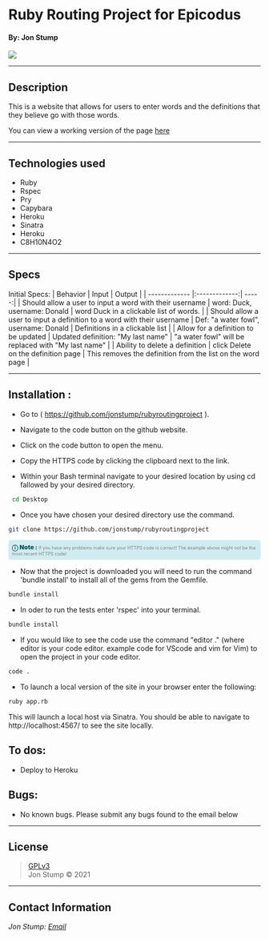 # Ruby Routing Project for Epicodus
#### By: Jon Stump
<img align="center" src="https://avatars2.githubusercontent.com/u/59323850?s=460&u=372c7d529b7379408ae54491ab3449b6e2f4d94d&v=4">

* * *

## Description
This is a website that allows for users to enter words and the definitions that they believe go with those words.

You can view a working version of the page [here](https://ancient-atoll-06147.herokuapp.com/words)

* * *

## Technologies used
* Ruby
* Rspec
* Pry
* Capybara
* Heroku
* Sinatra
* Heroku
* C8H10N4O2

* * *

## Specs
Initial Specs:
| Behavior | Input | Output |
| ------------- |:-------------:| -----:|
| Should allow a user to input a word with their username  | word: Duck, username: Donald | word Duck in a clickable list of words. |
| Should allow a user to input a definition to a word with their username | Def: "a water fowl", username: Donald | Definitions in a clickable list |
| Allow for a definition to be updated  | Updated definition: "My last name" | "a water fowl" will be replaced with "My last name" |
| Ability to delete a definition  | click Delete on the definition page | This removes the definition from the list on the word page |

* * *

## Installation :

* Go to ( https://github.com/jonstump/rubyroutingproject ).

*  Navigate to the code button on the github website.

* Click on the code button to open the menu.

- Copy the HTTPS code by clicking the clipboard next to the link.

- Within your Bash terminal navigate to your desired location by using cd fallowed by your desired directory.

```bash
 cd Desktop
```

- Once you have chosen your desired directory use the command.
```bash
git clone https://github.com/jonstump/rubyroutingproject
```

<div
  style="
    background-color: #d1ecf1;
    color: grey; padding: 6px;
    font-size: 9px;
    border-radius: 5px;
    border: 1px solid #d4ecf1;
    margin-bottom: 12px"
>
  <span
    style="
      font-size: 12px;
      font-weight: 600;
      color: #0c5460;"
  >
    ⓘ
  </span>
  <span
    style="
      font-size: 12px;
      font-weight: 900;
      color: #0c5460;
      margin-bottom: 24px"
  >
    Note :
  </span>
  If you have any problems make sure your HTTPS code is correct! The example above might not be the most recent HTTPS code!
</div>

* Now that the project is downloaded you will need to run the command 'bundle install' to install all of the gems from the Gemfile.

``` bash
bundle install
```

* In oder to run the tests enter 'rspec' into your terminal.

``` bash
bundle install
```

* If you would like to see the code use the command "editor ." (where editor is your code editor. example code for VScode and vim for Vim) to open the project in your code editor.

``` bash
code .
```

* To launch a local version of the site in your browser enter the following:

``` bash
ruby app.rb
```
This will launch a local host via Sinatra. You should be able to navigate to http://localhost:4567/ to see the site locally.

## To dos:
* Deploy to Heroku

## Bugs:
* No known bugs. Please submit any bugs found to the email below

* * *

## License
> [GPLv3](https://choosealicense.com/licenses/gpl-3.0/)\
> Jon Stump &copy; 2021

* * *

## Contact Information
_Jon Stump: [Email](jmstump@gmail.com)_